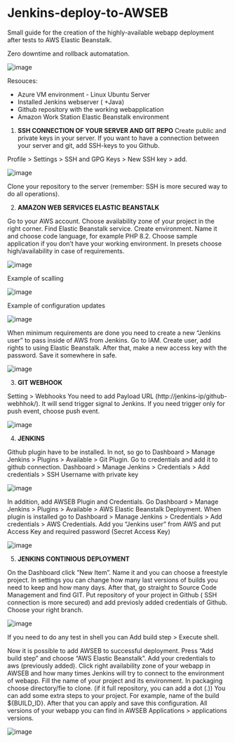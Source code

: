 # Jenkins-deploy-to-AWSEB
Small guide for the creation of the highly-available webapp deployment after tests to AWS Elastic Beanstalk.

Zero downtime and rollback automatation.

![image](https://github.com/MrEkoebve/Jenkins-deploy-to-AWSEB/assets/74951744/be9f79fe-08fb-4457-9496-3c2e2c45603d)

Resouces:
- Azure VM environment - Linux Ubuntu Server
- Installed Jenkins webserver ( +Java)
- Github repository with the working webapplication
- Amazon Work Station Elastic Beanstalk environment


1. **SSH CONNECTION OF YOUR SERVER AND GIT REPO** 
Create public and private keys in your server. If you want to have a connection between your server and git, add SSH-keys to you Github.

Profile > Settings > SSH and GPG Keys > New SSH key > add. 

![image](https://github.com/MrEkoebve/Jenkins-deploy-to-AWSEB/assets/74951744/6aef437d-b12c-4fce-9327-5b75ca81e0f1)

Clone your repository to the server (remember: SSH is more secured way to do all operations). 

2. **AMAZON WEB SERVICES ELASTIC BEANSTALK**

Go to your AWS account. Choose availability zone of your project in the right corner. Find Elastic Beanstalk service. Create environment. Name it and choose code language, for example PHP 8.2. Choose sample application if you don’t have your working environment. In presets choose high/availability in case of requirements.

![image](https://github.com/MrEkoebve/Jenkins-deploy-to-AWSEB/assets/74951744/26094dfb-c578-4ec0-b082-383168f40b03)
 
Example of scalling
 
![image](https://github.com/MrEkoebve/Jenkins-deploy-to-AWSEB/assets/74951744/df752db4-c4dc-4704-824b-2d0215ed01e1)

Example of configuration updates

![image](https://github.com/MrEkoebve/Jenkins-deploy-to-AWSEB/assets/74951744/8c07796e-8a56-4404-ad18-8abf3fbdb6bb)

When minimum requirements are done you need to create a new “Jenkins user” to pass inside of AWS from Jenkins. Go to IAM. Create user, add rights to using Elastic Beanstalk. After that, make a new access key with the password. Save it somewhere in safe.

![image](https://github.com/MrEkoebve/Jenkins-deploy-to-AWSEB/assets/74951744/3824ab1a-9bdd-4aa2-a9ae-ca95f0fdad64)


3. **GIT WEBHOOK**

Setting > Webhooks
You need to add Payload URL (http://jenkins-ip/github-webhhok/). It will send trigger signal to Jenkins. If you need trigger only for push event, choose push event. 

![image](https://github.com/MrEkoebve/Jenkins-deploy-to-AWSEB/assets/74951744/eaa85f96-22e5-460c-bef5-2e9330ed241f)

4. **JENKINS**

Github plugin have to be installed. In not, so go to Dashboard > Manage Jenkins > Plugins > Available > Git Plugin. Go to credentials and add it to github connection. Dashboard > Manage Jenkins > Credentials > Add credentials > SSH Username with private key

![image](https://github.com/MrEkoebve/Jenkins-deploy-to-AWSEB/assets/74951744/1c70687e-4ddb-47e7-8488-441aa0f57454)

In addition, add AWSEB Plugin and Credentials. Go Dashboard > Manage Jenkins > Plugins > Available > AWS Elastic Beanstalk Deployment. When plugin is installed go to Dashboard > Manage Jenkins > Credentials > Add credentials > AWS Credentials. Add you “Jenkins user” from AWS and put Access Key and required password (Secret Access Key)

![image](https://github.com/MrEkoebve/Jenkins-deploy-to-AWSEB/assets/74951744/953487f5-34bf-4497-b8dc-01c878fc8476)

5. **JENKINS CONTINIOUS DEPLOYMENT**

On the Dashboard click ”New Item”. Name it and you can choose a freestyle project. In settings you can change how many last versions of builds you need to keep and how many days. After that, go straight to Source Code Management and find GIT. Put repository of your project in Github ( SSH connection is more secured) and add previosly added credentials of Github. Choose your right branch.

![image](https://github.com/MrEkoebve/Jenkins-deploy-to-AWSEB/assets/74951744/942d6017-4f4d-49fd-81d9-25c5e1fa5d92)

If you need to do any test in shell you can Add build step > Execute shell. 

Now it is possible to add AWSEB to successful deployment. Press “Add build step” and choose “AWS Elastic Beanstalk”. Add your credentials to aws (previously added). Click right availability zone of your webapp in AWSEB and how many times Jenkins will try to connect to the environment of webapp. Fill the name of your project and its environment. In packaging choose directory/fie to clone. (if it full repository, you can add a dot (.)) You can add some extra steps to your project. For example, name of the build ${BUILD_ID}. After that you can apply and save this configuration. All versions of your webapp you can find in AWSEB Applications > applications versions. 

![image](https://github.com/MrEkoebve/Jenkins-deploy-to-AWSEB/assets/74951744/918a0bba-b486-4e14-b258-9675257223f1)

